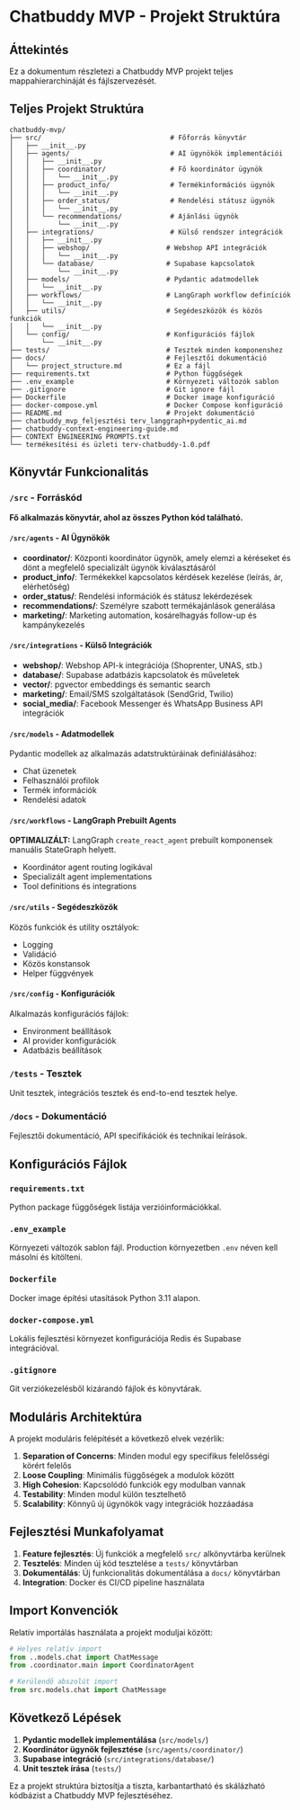 # Chatbuddy MVP - Projekt Struktúra

## Áttekintés

Ez a dokumentum részletezi a Chatbuddy MVP projekt teljes mappahierarchináját és fájlszervezését.

## Teljes Projekt Struktúra

```
chatbuddy-mvp/
├── src/                                # Főforrás könyvtár
│   ├── __init__.py
│   ├── agents/                         # AI ügynökök implementációi
│   │   ├── __init__.py
│   │   ├── coordinator/                # Fő koordinátor ügynök
│   │   │   └── __init__.py
│   │   ├── product_info/               # Termékinformációs ügynök
│   │   │   └── __init__.py
│   │   ├── order_status/               # Rendelési státusz ügynök
│   │   │   └── __init__.py
│   │   └── recommendations/            # Ajánlási ügynök
│   │       └── __init__.py
│   ├── integrations/                   # Külső rendszer integrációk
│   │   ├── __init__.py
│   │   ├── webshop/                   # Webshop API integrációk
│   │   │   └── __init__.py
│   │   └── database/                  # Supabase kapcsolatok
│   │       └── __init__.py
│   ├── models/                        # Pydantic adatmodellek
│   │   └── __init__.py
│   ├── workflows/                     # LangGraph workflow definíciók
│   │   └── __init__.py
│   ├── utils/                         # Segédeszközök és közös funkciók
│   │   └── __init__.py
│   └── config/                        # Konfigurációs fájlok
│       └── __init__.py
├── tests/                             # Tesztek minden komponenshez
├── docs/                              # Fejlesztői dokumentáció
│   └── project_structure.md           # Ez a fájl
├── requirements.txt                   # Python függőségek
├── .env_example                       # Környezeti változók sablon
├── .gitignore                         # Git ignore fájl
├── Dockerfile                         # Docker image konfiguráció
├── docker-compose.yml                 # Docker Compose konfiguráció
├── README.md                          # Projekt dokumentáció
├── chatbuddy_mvp_feljesztési terv_langgraph+pydentic_ai.md
├── chatbuddy-context-engineering-guide.md
├── CONTEXT ENGINEERING PROMPTS.txt
└── termékesítési és üzleti terv-chatbuddy-1.0.pdf
```

## Könyvtár Funkcionalitás

### `/src` - Forráskód

**Fő alkalmazás könyvtár, ahol az összes Python kód található.**

#### `/src/agents` - AI Ügynökök
- **coordinator/**: Központi koordinátor ügynök, amely elemzi a kéréseket és dönt a megfelelő specializált ügynök kiválasztásáról
- **product_info/**: Termékekkel kapcsolatos kérdések kezelése (leírás, ár, elérhetőség)
- **order_status/**: Rendelési információk és státusz lekérdezések
- **recommendations/**: Személyre szabott termékajánlások generálása
- **marketing/**: Marketing automation, kosárelhagyás follow-up és kampánykezelés

#### `/src/integrations` - Külső Integrációk
- **webshop/**: Webshop API-k integrációja (Shoprenter, UNAS, stb.)
- **database/**: Supabase adatbázis kapcsolatok és műveletek
- **vector/**: pgvector embeddings és semantic search
- **marketing/**: Email/SMS szolgáltatások (SendGrid, Twilio)
- **social_media/**: Facebook Messenger és WhatsApp Business API integrációk

#### `/src/models` - Adatmodellek
Pydantic modellek az alkalmazás adatstruktúráinak definiálásához:
- Chat üzenetek
- Felhasználói profilok
- Termék információk
- Rendelési adatok

#### `/src/workflows` - LangGraph Prebuilt Agents
**OPTIMALIZÁLT:** LangGraph `create_react_agent` prebuilt komponensek manuális StateGraph helyett.  
- Koordinátor agent routing logikával
- Specializált agent implementations
- Tool definitions és integrations

#### `/src/utils` - Segédeszközök
Közös funkciók és utility osztályok:
- Logging
- Validáció
- Közös konstansok
- Helper függvények

#### `/src/config` - Konfigurációk
Alkalmazás konfigurációs fájlok:
- Environment beállítások
- AI provider konfigurációk
- Adatbázis beállítások

### `/tests` - Tesztek

Unit tesztek, integrációs tesztek és end-to-end tesztek helye.

### `/docs` - Dokumentáció

Fejlesztői dokumentáció, API specifikációk és technikai leírások.

## Konfigurációs Fájlok

### `requirements.txt`
Python package függőségek listája verzióinformációkkal.

### `.env_example`
Környezeti változók sablon fájl. Production környezetben `.env` néven kell másolni és kitölteni.

### `Dockerfile`
Docker image építési utasítások Python 3.11 alapon.

### `docker-compose.yml`
Lokális fejlesztési környezet konfigurációja Redis és Supabase integrációval.

### `.gitignore`
Git verziókezelésből kizárandó fájlok és könyvtárak.

## Moduláris Architektúra

A projekt moduláris felépítését a következő elvek vezérlik:

1. **Separation of Concerns**: Minden modul egy specifikus felelősségi körért felelős
2. **Loose Coupling**: Minimális függőségek a modulok között  
3. **High Cohesion**: Kapcsolódó funkciók egy modulban vannak
4. **Testability**: Minden modul külön tesztelhető
5. **Scalability**: Könnyű új ügynökök vagy integrációk hozzáadása

## Fejlesztési Munkafolyamat

1. **Feature fejlesztés**: Új funkciók a megfelelő `src/` alkönyvtárba kerülnek
2. **Tesztelés**: Minden új kód tesztelése a `tests/` könyvtárban
3. **Dokumentálás**: Új funkcionalitás dokumentálása a `docs/` könyvtárban
4. **Integration**: Docker és CI/CD pipeline használata

## Import Konvenciók

Relatív importálás használata a projekt moduljai között:

```python
# Helyes relatív import
from ..models.chat import ChatMessage
from .coordinator.main import CoordinatorAgent

# Kerülendő abszolút import
from src.models.chat import ChatMessage
```

## Következő Lépések

1. **Pydantic modellek implementálása** (`src/models/`)
2. **Koordinátor ügynök fejlesztése** (`src/agents/coordinator/`)
3. **Supabase integráció** (`src/integrations/database/`)
4. **Unit tesztek írása** (`tests/`)

Ez a projekt struktúra biztosítja a tiszta, karbantartható és skálázható kódbázist a Chatbuddy MVP fejlesztéséhez.